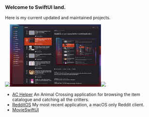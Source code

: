 ### Welcome to SwiftUI land. 

Here is my current updated and maintained projects.

<img src="https://github.com/Dimillian/ACHNBrowserUI/blob/main/images/promo3.png" width="300"><img src="https://github.com/Dimillian/RedditOS/blob/master/Images/image1.png" width="300"><img src="https://github.com/Dimillian/MovieSwiftUI/blob/master/images/MovieSwiftUI_promo_new.png" width="300">

* [AC Helper](https://github.com/Dimillian/ACHNBrowserUI) An Animal Crossing application for browsing the item catalogue and catching all the critters.
* [RedditOS](https://github.com/Dimillian/RedditOS) My most recent application, a macOS only Reddit client.
* [MovieSwiftUI](https://github.com/Dimillian/MovieSwiftUI)
